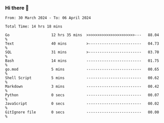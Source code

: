 ### Hi there 👋

<!--
**zhumeme/zhumeme** is a ✨ _special_ ✨ repository because its `README.md` (this file) appears on your GitHub profile.

Here are some ideas to get you started:

- 🔭 I’m currently working on ...
- 🌱 I’m currently learning ...
- 👯 I’m looking to collaborate on ...
- 🤔 I’m looking for help with ...
- 💬 Ask me about ...
- 📫 How to reach me: ...
- 😄 Pronouns: ...
- ⚡ Fun fact: ...
-->

<!--START_SECTION:waka-->

```all_time
From: 30 March 2024 - To: 06 April 2024

Total Time: 14 hrs 18 mins

Go                   12 hrs 35 mins  >>>>>>>>>>>>>>>>>>>>>>---   88.04 %
Text                 40 mins         >------------------------   04.73 %
SQL                  31 mins         >------------------------   03.70 %
Bash                 14 mins         -------------------------   01.75 %
go.mod               5 mins          -------------------------   00.65 %
Shell Script         5 mins          -------------------------   00.62 %
Markdown             3 mins          -------------------------   00.42 %
Python               0 secs          -------------------------   00.07 %
JavaScript           0 secs          -------------------------   00.02 %
GitIgnore file       0 secs          -------------------------   00.00 %
```

<!--END_SECTION:waka-->
